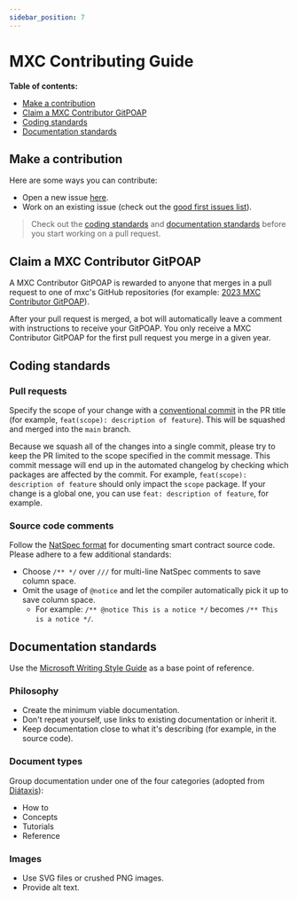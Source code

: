 ```yaml
---
sidebar_position: 7
---
```


# MXC Contributing Guide

**Table of contents:**

- [Make a contribution](#make-a-contribution)
- [Claim a MXC Contributor GitPOAP](#claim-a-mxc-contributor-gitpoap)
- [Coding standards](#coding-standards)
- [Documentation standards](#documentation-standards)

## Make a contribution

Here are some ways you can contribute:

- Open a new issue [here](https://github.com/MXCzkEVMissues).
- Work on an existing issue (check out the [good first issues list](https://github.com/MXCzkEVM/labels/good%20first%20issue)).

> Check out the [coding standards](#coding-standards) and [documentation standards](#documentation-standards) before you start working on a pull request.

## Claim a MXC Contributor GitPOAP

A MXC Contributor GitPOAP is rewarded to anyone that merges in a pull request to one of mxc's GitHub repositories (for example: [2023 MXC Contributor GitPOAP](https://www.gitpoap.io/gp)).

After your pull request is merged, a bot will automatically leave a comment with instructions to receive your GitPOAP. You only receive a MXC Contributor GitPOAP for the first pull request you merge in a given year.

## Coding standards

### Pull requests

Specify the scope of your change with a [conventional commit](https://www.conventionalcommits.org/en/v1.0.0/) in the PR title (for example, `feat(scope): description of feature`). This will be squashed and merged into the `main` branch.

Because we squash all of the changes into a single commit, please try to keep the PR limited to the scope specified in the commit message. This commit message will end up in the automated changelog by checking which packages are affected by the commit. For example, `feat(scope): description of feature` should only impact the `scope` package. If your change is a global one, you can use `feat: description of feature`, for example.

### Source code comments

Follow the [NatSpec format](https://docs.soliditylang.org/en/latest/natspec-format.html) for documenting smart contract source code. Please adhere to a few additional standards:

- Choose `/** */` over `///` for multi-line NatSpec comments to save column space.
- Omit the usage of `@notice` and let the compiler automatically pick it up to save column space.
  - For example: `/** @notice This is a notice */` becomes `/** This is a notice */`.

## Documentation standards

Use the [Microsoft Writing Style Guide](https://learn.microsoft.com/en-us/style-guide/welcome/) as a base point of reference.

### Philosophy

- Create the minimum viable documentation.
- Don't repeat yourself, use links to existing documentation or inherit it.
- Keep documentation close to what it's describing (for example, in the source code).

### Document types

Group documentation under one of the four categories (adopted from [Diátaxis](https://diataxis.fr/)):

- How to
- Concepts
- Tutorials
- Reference

### Images

- Use SVG files or crushed PNG images.
- Provide alt text.